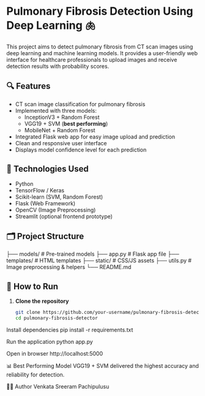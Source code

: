 # Pulmonary Fibrosis Detection Using Deep Learning 🫁

This project aims to detect pulmonary fibrosis from CT scan images using deep learning and machine learning models. It provides a user-friendly web interface for healthcare professionals to upload images and receive detection results with probability scores.

## 🔍 Features

- CT scan image classification for pulmonary fibrosis
- Implemented with three models:
  - InceptionV3 + Random Forest
  - VGG19 + SVM (**best performing**)
  - MobileNet + Random Forest
- Integrated Flask web app for easy image upload and prediction
- Clean and responsive user interface
- Displays model confidence level for each prediction

## 🧠 Technologies Used

- Python
- TensorFlow / Keras
- Scikit-learn (SVM, Random Forest)
- Flask (Web Framework)
- OpenCV (Image Preprocessing)
- Streamlit (optional frontend prototype)

## 🗂️ Project Structure
├── models/ # Pre-trained models
├── app.py # Flask app file
├── templates/ # HTML templates
├── static/ # CSS/JS assets
├── utils.py # Image preprocessing & helpers
└── README.md


## 🚀 How to Run

1. **Clone the repository**
   ```bash
   git clone https://github.com/your-username/pulmonary-fibrosis-detector.git
   cd pulmonary-fibrosis-detector
Install dependencies
    pip install -r requirements.txt

Run the application
    python app.py

Open in browser
    http://localhost:5000

📊 Best Performing Model
VGG19 + SVM delivered the highest accuracy and reliability for detection.

🧑‍💻 Author
Venkata Sreeram Pachipulusu
